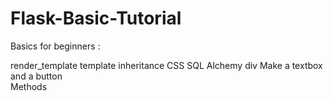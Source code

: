 # Flask-Basic-Tutorial
Basics for beginners :

render_template 
template inheritance 
CSS 
SQL Alchemy 
div 
Make a textbox and a button  
Methods
